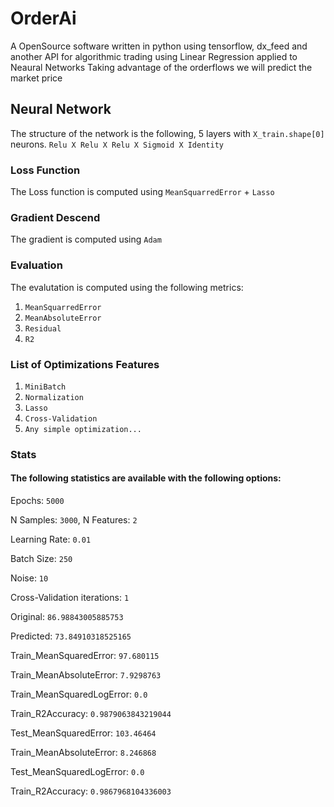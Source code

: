 # OrderAi
A OpenSource software written in python using tensorflow, dx_feed and another API for algorithmic trading using Linear Regression applied to Neaural Networks
Taking advantage of the orderflows we will predict the market price

## Neural Network
The structure of the network is the following, 5 layers with `X_train.shape[0]` neurons.
`Relu X Relu X Relu X Sigmoid X Identity`


### Loss Function
The Loss function is computed using `MeanSquarredError` + `Lasso`


### Gradient Descend
The gradient is computed using `Adam`


### Evaluation
The evalutation is computed using the following metrics:
1) `MeanSquarredError`
2) `MeanAbsoluteError`
3) `Residual`
4) `R2`


### List of Optimizations Features
1) `MiniBatch`
2) `Normalization`
3) `Lasso`
4) `Cross-Validation`
5) `Any simple optimization...`


### Stats
#### The following statistics are available with the following options:
Epochs: `5000`


N Samples: `3000`, N Features: `2`


Learning Rate: `0.01`


Batch Size: `250`


Noise: `10`


Cross-Validation iterations: `1`


Original:  `86.98843005885753`


Predicted:  `73.84910318525165` 


Train_MeanSquaredError:  `97.680115`


Train_MeanAbsoluteError:  `7.9298763`


Train_MeanSquaredLogError:  `0.0`


Train_R2Accuracy:  `0.9879063843219044`


Test_MeanSquaredError:  `103.46464`


Train_MeanAbsoluteError:  `8.246868`


Test_MeanSquaredLogError:  `0.0`


Train_R2Accuracy:  `0.9867968104336003`